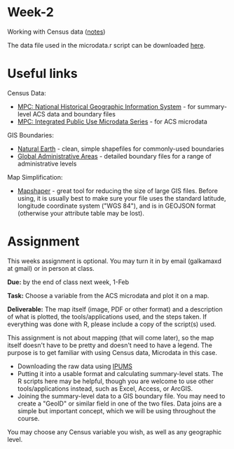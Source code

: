 # Week-2
Working with Census data ([notes](https://github.com/MUSA-620-Fall-2017/Week-2/blob/master/week-2-census-data.pptx))

The data file used in the microdata.r script can be downloaded [here](https://drive.google.com/file/d/0B7vEPueW9lKEdEI5c3JDRVE4WjQ/view?usp=sharing).

# Useful links

Census Data:
- [MPC: National Historical Geographic Information System](http://www.nhgis.org/) - for summary-level ACS data and boundary files
- [MPC: Integrated Public Use Microdata Series](https://usa.ipums.org/usa/) - for ACS microdata

GIS Boundaries:
- [Natural Earth](http://www.naturalearthdata.com/) - clean, simple shapefiles for commonly-used boundaries
- [Global Administrative Areas](http://www.gadm.org/) - detailed boundary files for a range of administrative levels

Map Simplification:
- [Mapshaper](http://www.mapshaper.org/) - great tool for reducing the size of large GIS files. Before using, it is usually best to make sure your file uses the standard latitude, longitude coordinate system ("WGS 84"), and is in GEOJSON format (otherwise your attribute table may be lost).


# Assignment

This weeks assignment is optional. You may turn it in by email (galkamaxd at gmail) or in person at class.

**Due:** by the end of class next week, 1-Feb

**Task:** Choose a variable from the ACS microdata and plot it on a map. 

**Deliverable:** The map itself (image, PDF or other format) and a description of what is plotted, the tools/applications used, and the steps taken. If everything was done with R, please include a copy of the script(s) used.

This assignment is not about mapping (that will come later), so the map itself doesn't have to be pretty and doesn't need to have a legend. The purpose is to get familiar with using Census data, Microdata in this case.
- Downloading the raw data using [IPUMS](https://usa.ipums.org/usa/)
- Putting it into a usable format and calculating summary-level stats. The R scripts here may be helpful, though you are welcome to use other tools/applications instead, such as Excel, Access, or ArcGIS.
- Joining the summary-level data to a GIS boundary file. You may need to create a "GeoID" or similar field in one of the two files. Data joins are a simple but important concept, which we will be using throughout the course.

You may choose any Census variable you wish, as well as any geographic level.


